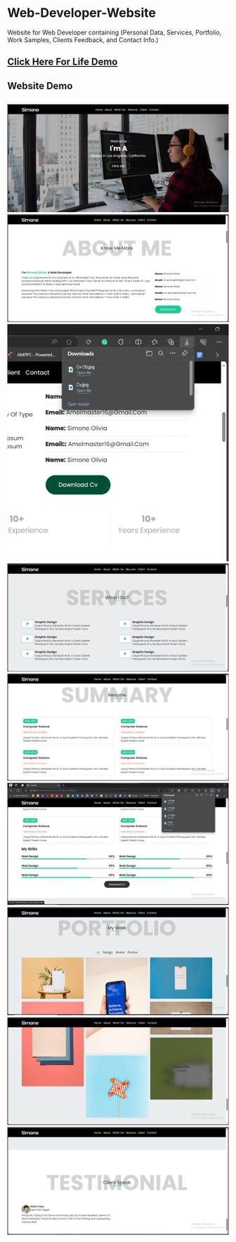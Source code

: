 # Web-Developer-Website
Website for Web Developer containing (Personal Data, Services, Portfolio, Work Samples, Clients Feedback, and Contact Info.)

## [Click Here For Life Demo](https://shroukelshahawy.github.io/Web-Developer-Website/)

## **Website Demo**
![](./img/01.png)
![](./img/02.png)
![](./img/03.png)
![](./img/04.png)
![](./img/05.png)
![](./img/06.png)
![](./img/07.png)
![](./img/08.png)
![](./img/09.png)
--- 
